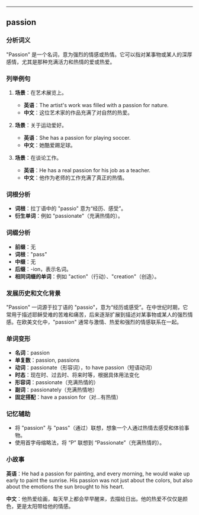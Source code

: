 
---------------
## passion
### 分析词义
"Passion" 是一个名词，意为强烈的情感或热情。它可以指对某事物或某人的深厚感情，尤其是那种充满活力和热情的爱或热爱。

### 列举例句
1. **场景**：在艺术展览上。
   - **英语**：The artist's work was filled with a passion for nature.
   - **中文**：这位艺术家的作品充满了对自然的热爱。

2. **场景**：关于运动爱好。
   - **英语**：She has a passion for playing soccer.
   - **中文**：她酷爱踢足球。

3. **场景**：在谈论工作。
   - **英语**：He has a real passion for his job as a teacher.
   - **中文**：他作为老师的工作充满了真正的热情。

### 词根分析
- **词根**：拉丁语中的 "passio" 意为“经历、感受”。
- **衍生单词**：例如 "passionate"（充满热情的）。

### 词缀分析
- **前缀**：无
- **词根**："pass"
- **中缀**：无
- **后缀**：-ion，表示名词。
- **相同词缀的单词**：例如 "action"（行动）、"creation"（创造）。

### 发展历史和文化背景
"Passion" 一词源于拉丁语的 "passio"，意为“经历或感受”。在中世纪时期，它常用于描述耶稣受难的苦难和痛苦，后来逐渐扩展到描述对某事物或某人的强烈情感。在欧美文化中，"passion" 通常与激情、热爱和强烈的情感联系在一起。

### 单词变形
- **名词**：passion
- **单复数**：passion, passions
- **动词**：passionate（形容词），to have passion（短语动词）
- **时态**：现在时、过去时、将来时等，根据具体用法变化
- **形容词**：passionate（充满热情的）
- **副词**：passionately（充满热情地）
- **固定搭配**：have a passion for（对...有热情）

### 记忆辅助
- 将 "passion" 与 "pass"（通过）联想，想象一个人通过热情去感受和体验事物。
- 使用首字母缩略法，将 “P” 联想到 “Passionate”（充满热情的）。

### 小故事
**英语**：He had a passion for painting, and every morning, he would wake up early to paint the sunrise. His passion was not just about the colors, but also about the emotions the sun brought to his heart.

**中文**：他热爱绘画，每天早上都会早早醒来，去描绘日出。他的热爱不仅仅是颜色，更是太阳带给他的情感。

